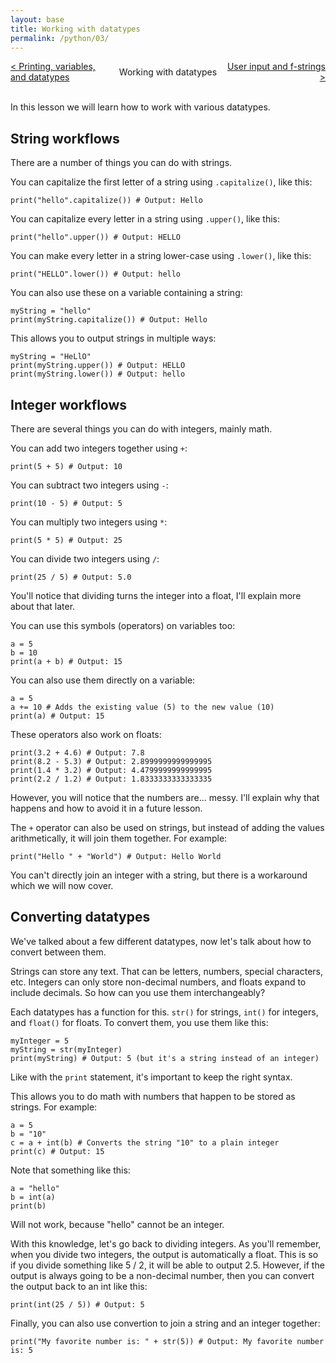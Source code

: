 ```yaml
---
layout: base
title: Working with datatypes
permalink: /python/03/
---
```


<div style="display: grid; grid-template-columns: 1fr auto 1fr; align-items: center; width: 100%; text-align: center; gap: 1rem;">
  <div style="text-align: left; overflow-wrap: anywhere;">
    <a href="/python/02/">&lt; Printing, variables, and datatypes</a>
  </div>
  <div style="justify-self: center;">
    Working with datatypes
  </div>
  <div style="text-align: right; overflow-wrap: anywhere;">
    <a href="/python/04/">User input and f-strings &gt;</a>
  </div>
</div>
<br>

In this lesson we will learn how to work with various datatypes.

## String workflows
There are a number of things you can do with strings.

You can capitalize the first letter of a string using `.capitalize()`, like this:

<pre><code class="language-python">print("hello".capitalize()) # Output: Hello</code></pre>

You can capitalize every letter in a string using `.upper()`, like this:

<pre><code class="language-python">print("hello".upper()) # Output: HELLO</code></pre>

You can make every letter in a string lower-case using `.lower()`, like this:

<pre><code class="language-python">print("HELLO".lower()) # Output: hello</code></pre>

You can also use these on a variable containing a string:

<pre><code class="language-python">myString = "hello"
print(myString.capitalize()) # Output: Hello</code></pre>

This allows you to output strings in multiple ways:

<pre><code class="language-python">myString = "HeLlO"
print(myString.upper()) # Output: HELLO
print(myString.lower()) # Output: hello</code></pre>

## Integer workflows
There are several things you can do with integers, mainly math.

You can add two integers together using `+`:

<pre><code class="language-python">print(5 + 5) # Output: 10</code></pre>

You can subtract two integers using `-`:

<pre><code class="language-python">print(10 - 5) # Output: 5</code></pre>

You can multiply two integers using `*`:

<pre><code class="language-python">print(5 * 5) # Output: 25</code></pre>

You can divide two integers using `/`:

<pre><code class="language-python">print(25 / 5) # Output: 5.0</code></pre>

You'll notice that dividing turns the integer into a float, I'll explain more about that later.

You can use this symbols (operators) on variables too:
<pre><code class="language-python">a = 5
b = 10
print(a + b) # Output: 15</code></pre>

You can also use them directly on a variable:
<pre><code class="language-python">a = 5
a += 10 # Adds the existing value (5) to the new value (10)
print(a) # Output: 15</code></pre>

These operators also work on floats:

<pre><code class="language-python">print(3.2 + 4.6) # Output: 7.8
print(8.2 - 5.3) # Output: 2.8999999999999995
print(1.4 * 3.2) # Output: 4.4799999999999995
print(2.2 / 1.2) # Output: 1.8333333333333335</code></pre>

However, you will notice that the numbers are... messy. I'll explain why that happens and how to avoid it in a future lesson.

The `+` operator can also be used on strings, but instead of adding the values arithmetically, it will join them together. For example:

<pre><code class="language-python">print("Hello " + "World") # Output: Hello World</code></pre>

You can't directly join an integer with a string, but there is a workaround which we will now cover.

## Converting datatypes
We've talked about a few different datatypes, now let's talk about how to convert between them.

Strings can store any text. That can be letters, numbers, special characters, etc. Integers can only store non-decimal numbers, and floats expand to include decimals. So how can you use them interchangeably?

Each datatypes has a function for this. `str()` for strings, `int()` for integers, and `float()` for floats. To convert them, you use them like this:

<pre><code class="language-python">myInteger = 5
myString = str(myInteger)
print(myString) # Output: 5 (but it's a string instead of an integer)</code></pre>

Like with the `print` statement, it's important to keep the right syntax.

This allows you to do math with numbers that happen to be stored as strings. For example:

<pre><code class="language-python">a = 5
b = "10"
c = a + int(b) # Converts the string "10" to a plain integer
print(c) # Output: 15</code></pre>

Note that something like this:

<pre><code class="language-python">a = "hello"
b = int(a)
print(b)</code></pre>

Will not work, because "hello" cannot be an integer.

With this knowledge, let's go back to dividing integers. As you'll remember, when you divide two integers, the output is automatically a float. This is so if you divide something like 5 / 2, it will be able to output 2.5. However, if the output is always going to be a non-decimal number, then you can convert the output back to an int like this:

<pre><code class="language-python">print(int(25 / 5)) # Output: 5</code></pre>

Finally, you can also use convertion to join a string and an integer together:

<pre><code class="language-python">print("My favorite number is: " + str(5)) # Output: My favorite number is: 5</code></pre>